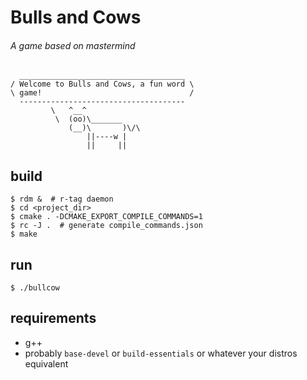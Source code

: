 # Bulls and Cows
###### A game based on mastermind

      _____________________________________
    / Welcome to Bulls and Cows, a fun word \
    \ game!                                 /
      -------------------------------------
             \   ^__^
              \  (oo)\_______
                 (__)\       )\/\
                     ||----w |
                     ||     ||

## build

    $ rdm &  # r-tag daemon
    $ cd <project_dir>
    $ cmake . -DCMAKE_EXPORT_COMPILE_COMMANDS=1
    $ rc -J .  # generate compile_commands.json
    $ make

## run
    $ ./bullcow

## requirements
- g++
- probably `base-devel` or `build-essentials` or whatever your distros equivalent

